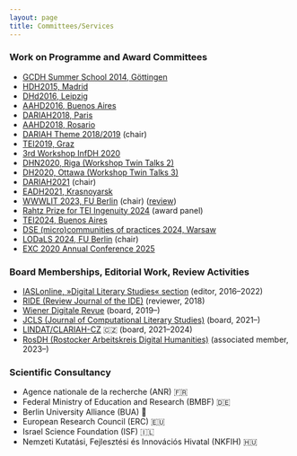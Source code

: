 ```yaml
---
layout: page
title: Committees/Services
---
```


### Work on Programme and Award Committees
* [GCDH Summer School 2014, Göttingen](https://www.gcdh.de/en/teaching/teachingsummer-schools/gcdh-summer-school-2014/)
* [HDH2015, Madrid](https://web.archive.org/web/20200806171308/https://linhd.uned.es/ii-congreso-internacional-de-la-asociacion-de-humanidades-digitales-hispanicas/)
* [DHd2016, Leipzig](https://dhd-blog.org/?p=5429)
* [AAHD2016, Buenos Aires](https://www.aacademica.org/aahd.congreso/tabs/committee)
* [DARIAH2018, Paris](https://dariah2018.sciencesconf.org/)
* [AAHD2018, Rosario](https://www.aacademica.org/congreso.aahd2018/tabs/committee)
* [DARIAH Theme 2018/2019](https://www.dariah.eu/?p=3939) (chair)
* [TEI2019, Graz](https://graz-2019.tei-c.org/contact/index.html)
* [3rd Workshop InfDH 2020](https://fg-infdh.gi.de/infdh-worskshop-2020)
* [DHN2020, Riga (Workshop Twin Talks 2)](https://www.clarin.eu/event/2020/twintalksdhn2020)
* [DH2020, Ottawa (Workshop Twin Talks 3)](https://www.clarin.eu/event/2020/twintalksdh2020)
* [DARIAH2021](https://dariah-2021.sciencesconf.org/) (chair)
* [EADH2021, Krasnoyarsk](https://eadh2020-2021.org/about/program-committee/)
* [WWWLIT 2023, FU Berlin](https://www.temporal-communities.de/events/international-workshop-wikipedia-wikidata-wikibase.html) (chair) ([review](https://www.hsozkult.de/conferencereport/id/fdkn-142913))
* [Rahtz Prize for TEI Ingenuity 2024](https://tei-c.org/activities/rahtz-prize-for-tei-ingenuity/) (award panel)
* [TEI2024, Buenos Aires](https://tei2024.tei-c.org/)
* [DSE (micro)communities of practices 2024, Warsaw](https://dse-communities.nplp.pl/programme-committee)
* [LODaLS 2024, FU Berlin](https://www.temporal-communities.de/events/2024/conference-linked-open-data.html) (chair)
* [EXC 2020 Annual Conference 2025](https://www.temporal-communities.de/explore/annual-conferences/index.html)

### Board Memberships, Editorial Work, Review Activities
* [IASLonline, »Digital Literary Studies« section](http://www.iaslonline.de/) (editor, 2016–2022)
* [RIDE (Review Journal of the IDE)](https://ride.i-d-e.de/about/peer-reviewers/) (reviewer, 2018)
* [Wiener Digitale Revue](https://journals.univie.ac.at/index.php/wdr/about) (board, 2019–)
* [JCLS (Journal of Computational Literary Studies)](https://jcls.io/editorialteam/) (board, 2021–)
* [LINDAT/CLARIAH-CZ](https://web.archive.org/web/20230219124217/https://lindat.cz/ab) 🇨🇿 (board, 2021–2024)
* [RosDH (Rostocker Arbeitskreis Digital Humanities)](https://www.germanistik.uni-rostock.de/forschung/digital-humanities/rosdh/) (associated member, 2023–)

### Scientific Consultancy
* Agence nationale de la recherche (ANR) 🇫🇷
* Federal Ministry of Education and Research (BMBF) 🇩🇪
* Berlin University Alliance (BUA) 🐻
* European Research Council (ERC) 🇪🇺
* Israel Science Foundation (ISF) 🇮🇱
* Nemzeti Kutatási, Fejlesztési és Innovációs Hivatal (NKFIH) 🇭🇺
